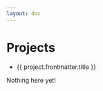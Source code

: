 ```yaml
---
layout: doc
---
```


<script setup>
  import {data as projects} from './projects/projects.data';
  import { withBase } from 'vitepress';
</script>

# Projects

<ul v-if="projects.length > 0">
  <li v-for="project of projects">
    <a :href="withBase(project.url)">{{ project.frontmatter.title }}</a>
  </li>
</ul>
<p v-else>
  Nothing here yet!
</p>

